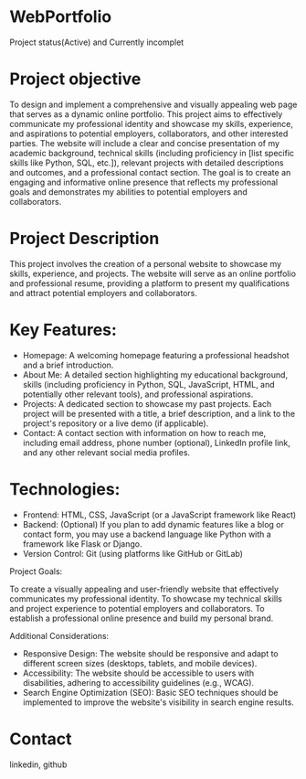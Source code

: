 # WebPortfolio
  Project status(Active) 
  and Currently incomplet

# Project objective

  To design and implement a comprehensive and visually appealing web page that serves as a dynamic online portfolio. This project aims to effectively communicate my professional identity and showcase my skills, experience, and aspirations to potential employers, collaborators, and other interested parties. The website will include a clear and concise presentation of my academic background, technical skills (including proficiency in [list specific skills like Python, SQL, etc.]), relevant projects with detailed descriptions and outcomes, and a professional contact section. The goal is to create an engaging and informative online presence that reflects my professional goals and demonstrates my abilities to potential employers and collaborators.

# Project Description

  This project involves the creation of a personal website to showcase my skills, experience, and projects. The website will serve as an online portfolio and professional resume, providing a platform to present my qualifications and attract potential employers and collaborators.
  
  # Key Features:
  - Homepage: A welcoming homepage featuring a professional headshot and a brief introduction.
  - About Me: A detailed section highlighting my educational background, skills (including proficiency in Python, SQL, JavaScript, HTML, and potentially other relevant tools), and professional aspirations.
  - Projects: A dedicated section to showcase my past projects. Each project will be presented with a title, a brief description, and a link to the project's repository or a live demo (if applicable).
  - Contact: A contact section with information on how to reach me, including email address, phone number (optional), LinkedIn profile link, and any other relevant social media profiles.
  
  # Technologies:
  - Frontend: HTML, CSS, JavaScript (or a JavaScript framework like React)
  - Backend: (Optional) If you plan to add dynamic features like a blog or contact form, you may use a backend language like Python with a framework like Flask or Django.
  - Version Control: Git (using platforms like GitHub or GitLab)
  
  Project Goals:

  To create a visually appealing and user-friendly website that effectively communicates my professional identity.
  To showcase my technical skills and project experience to potential employers and collaborators.
  To establish a professional online presence and build my personal brand.
  
  Additional Considerations:

  - Responsive Design: The website should be responsive and adapt to different screen sizes (desktops, tablets, and mobile devices).
  - Accessibility: The website should be accessible to users with disabilities, adhering to accessibility guidelines (e.g., WCAG).
  - Search Engine Optimization (SEO): Basic SEO techniques should be implemented to improve the website's visibility in search engine results.

  
# Contact
  linkedin, github